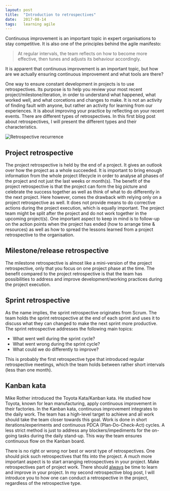 ```yaml
---
layout: post
title:  "Introduction to retrospectives"
date:   2017-08-14
tags:   learning agile
---
```

Continuous improvement is an important topic in expert organisations to stay
competitive. It is also one of the principles behind the agile manifesto:

> At regular intervals, the team reflects on how to become more
> effective, then tunes and adjusts its behaviour accordingly.

It is apparent that continuous improvement is an important topic, but how are
we actually ensuring continuous improvement and what tools are there?

One way to ensure constant development in projects is to use
retrospectives. Its purpose is to help you review your most recent
project/milestone/iteration, in order to understand what happened, what worked
well, and what corcetions and changes to make. It is not an activity of finding
fault with anyone, but rather an activity for learning from our experiences. It
is about improving your practice by reflecting on your recent events.
There are different types of retrospectives. In this first blog post about
retrospectives, I will present the different types and their characteristics.

![Retrospective recurrence](/assets/images/2017-08-14-introduction-to-retrospectives/retrospectives.png)

## Project retrospective

The project retrospective is held by the end of a project. It gives an outlook
over how the project as a whole succeeded. It is important to bring enough
information from the whole project lifecycle in order to analyse all phases of
the project and not just the last weeks or month(s). The benefit of the project
retrospective is that the project can form the big picture and celebrate the
success together as well as think of what to do differently in the next
project. Here however, comes the drawback with relying only on a project
retrospective as well. It does not provide means to do corrective actions
during the project execution, which is equally important. The project team
might be split after the project and do not work together in the upcoming
project(s). One important aspect to keep in mind is to follow-up on the action
points when the project has ended (how to arrange time & resources) as well as
how to spread the lessons learned from a project retrospective to the organisation.

## Milestone/release retrospective

The milestone retrospective is almost like a mini-version of the project
retrospective, only that you focus on one project phase at the time. The
benefit compared to the project retrospective is that the team has
possibilities to address and improve development/working practices during the
project execution.

## Sprint retrospective

As the name implies, the sprint retrospective originates from Scrum. The team
holds the sprint retrospective at the end of each sprint and uses it to discuss
what they can changed to make the next sprint more productive. The sprint
retrospective addresses the following main topics:

- What went well during the sprint cycle?
- What went wrong during the sprint cycle?
- What could we do differently to improve?

This is probably the first retrospective type that introduced regular
retrospective meetings, which the team holds between rather short intervals
(less than one month).

## Kanban kata

Mike Rother introduced the Toyota Kata/Kanban kata. He studied how Toyota,
known for lean manufacturing, apply continuous improvement in their factories.
In the Kanban kata, continuous improvement integrates to the daily work. The
team has a high-level target to achieve and all work should take the team
closer towards this goal. Work is done in short iterations/experiments and
continuous PDCA (Plan-Do-Check-Act) cycles. A less strict method is just to
address any blockers/impediments for the on-going tasks during the daily
stand-up. This way the team ensures continuous flow on the Kanban board.

There is no right or wrong nor best or worst type of retrospectives. One should
pick such retrospectives that fits into the project. A much more important
aspect is to start arranging retrospectives in your project. Make
retrospectives part of project work. There should [always](https://hakanforss.wordpress.com/2014/03/10/are-you-too-busy-to-improve/)
be time to learn and improve in your project. In my second retrospective blog
post, I will introduce you to how one can conduct a retrospective in the
project, regardless of the retrospective type.

